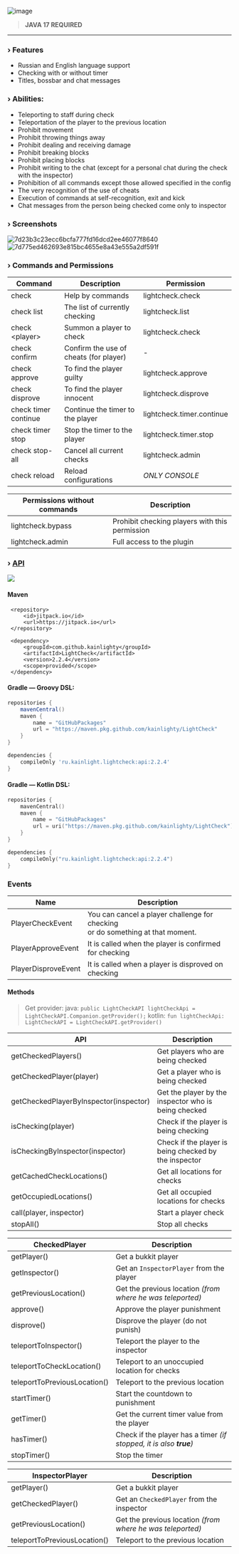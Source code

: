 ![image](https://github.com/user-attachments/assets/936e03c4-d2f5-4acc-b2d7-b59dc6f22fd4)

> **JAVA 17 REQUIRED**

---

### › Features

- Russian and English language support
- Checking with or without timer
- Titles, bossbar and chat messages

### › Abilities:

- Teleporting to staff during check
- Teleportation of the player to the previous location
- Prohibit movement
- Prohibit throwing things away
- Prohibit dealing and receiving damage
- Prohibit breaking blocks
- Prohibit placing blocks
- Prohibit writing to the chat (except for a personal chat during the check with the inspector)
- Prohibition of all commands except those allowed specified in the config
- The very recognition of the use of cheats
- Execution of commands at self-recognition, exit and kick
- Chat messages from the person being checked come only to inspector

### › Screenshots

![7d23b3c23ecc6bcfa777fd16dcd2ee46077f8640](https://github.com/kainlighty/LightCheck/assets/111251772/cce24929-3756-4af9-81e4-bfe02065bc60)
![7d775ed462693e815bc4655e8a43e555a2df591f](https://github.com/kainlighty/LightCheck/assets/111251772/09fb152a-2c6c-4039-9825-7b6052e40863)

### › Commands and Permissions

| Command              | Description                            | Permission                |
|----------------------|----------------------------------------|---------------------------|
| check                | Help by commands                       | lightcheck.check          |
| check list           | The list of currently checking         | lightcheck.list           |
| check \<player>      | Summon a player to check               | lightcheck.check          |
| check confirm        | Confirm the use of cheats (for player) | -                         |
| check approve        | To find the player guilty              | lightcheck.approve        |
| check disprove       | To find the player innocent            | lightcheck.disprove       |
| check timer continue | Continue the timer to the player       | lightcheck.timer.continue |
| check timer stop     | Stop the timer to the player           | lightcheck.timer.stop     |
| check stop-all       | Cancel all current checks              | lightcheck.admin          |
| check reload         | Reload configurations                  | *ONLY CONSOLE*            |

| Permissions without commands | Description                                    |
|------------------------------|------------------------------------------------|
| lightcheck.bypass            | Prohibit checking players with this permission |
| lightcheck.admin             | Full access to the plugin                      |

### › [API](https://github.com/kainlighty/LightCheck/tree/master/API/src/main/java/ru/kainlight/lightcheck/API)

[![](https://jitci.com/gh/kainlighty/LightCheck/svg)](https://jitci.com/gh/kainlighty/LightCheck)

#### Maven
```
 <repository>
     <id>jitpack.io</id>
     <url>https://jitpack.io</url>
 </repository>

 <dependency>
     <groupId>com.github.kainlighty</groupId>
     <artifactId>LightCheck</artifactId>
     <version>2.2.4</version>
     <scope>provided</scope>
 </dependency>
```

#### Gradle — Groovy DSL:
```groovy
repositories {
    mavenCentral()
    maven {
        name = "GitHubPackages"
        url = "https://maven.pkg.github.com/kainlighty/LightCheck"
    }
}

dependencies {
    compileOnly 'ru.kainlight.lightcheck:api:2.2.4'
}
```
#### Gradle — Kotlin DSL:
```kotlin
repositories {
    mavenCentral()
    maven {
        name = "GitHubPackages"
        url = uri("https://maven.pkg.github.com/kainlighty/LightCheck")
    }
}

dependencies {
    compileOnly("ru.kainlight.lightcheck:api:2.2.4")
}
```

### Events

| Name                | Description                                                                           |
|---------------------|---------------------------------------------------------------------------------------|
| PlayerCheckEvent    | You can cancel a player challenge for checking <br> or do something at that moment.   |
| PlayerApproveEvent  | It is called when the player is confirmed for checking                                |
| PlayerDisproveEvent | It is called when a player is disproved on checking                                   |

#### Methods

> Get provider:
> java: `public LightCheckAPI lightCheckApi = LightCheckAPI.Companion.getProvider();`
> kotlin: `fun lightCheckApi: LightCheckAPI = LightCheckAPI.getProvider()`

| API                                    | Description                                           |
|----------------------------------------|-------------------------------------------------------|
| getCheckedPlayers()                    | Get players who are being checked                     |
| getCheckedPlayer(player)               | Get a player who is being checked                     |
| getCheckedPlayerByInspector(inspector) | Get the player by the inspector who is being checked  |
| isChecking(player)                     | Check if the player is being checking                 |
| isCheckingByInspector(inspector)       | Check if the player is being checked by the inspector |
| getCachedCheckLocations()              | Get all locations for checks                          |
| getOccupiedLocations()                 | Get all occupied locations for checks                 |
| call(player, inspector)                | Start a player check                                  |
| stopAll()                              | Stop all checks                                       |

| CheckedPlayer                     | Description                                                         |
|-----------------------------------|---------------------------------------------------------------------|
| getPlayer()                       | Get a bukkit player                                                 |
| getInspector()                    | Get an `InspectorPlayer` from the player                            |
| getPreviousLocation()             | Get the previous location _(from where he was teleported)_          |
| approve()                         | Approve the player punishment                                       |
| disprove()                        | Disprove the player (do not punish)                                 |
| teleportToInspector()             | Teleport the player to the inspector                                |
| teleportToCheckLocation()         | Teleport to an unoccupied location for checks                       |
| teleportToPreviousLocation()      | Teleport to the previous location                                   |
| startTimer()                      | Start the countdown to punishment                                   |
| getTimer()                        | Get the current timer value from the player                         |
| hasTimer()                        | Check if the player has a timer _(if stopped, it is also **true**)_ |
| stopTimer()                       | Stop the timer                                                      |

| InspectorPlayer              | Description                                                |
|------------------------------|------------------------------------------------------------|
| getPlayer()                  | Get a bukkit player                                        |
| getCheckedPlayer()           | Get an `CheckedPlayer` from the inspector                  |
| getPreviousLocation()        | Get the previous location _(from where he was teleported)_ |
| teleportToPreviousLocation() | Teleport to the previous location                          |